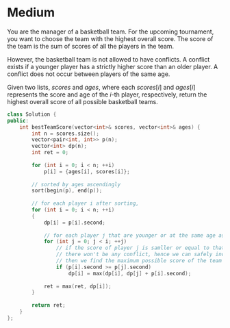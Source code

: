 # Medium

You are the manager of a basketball team. For the upcoming tournament, you want to choose the team with the highest overall score. The score of the team is the sum of scores of all the players in the team.

However, the basketball team is not allowed to have conflicts. A conflict exists if a younger player has a strictly higher score than an older player. A conflict does not occur between players of the same age.

Given two lists, $scores$ and $ages$, where each $scores[i]$ and $ages[i]$ represents the score and age of the $i$-th player, respectively, return the highest overall score of all possible basketball teams.

```cpp
class Solution {
public:
    int bestTeamScore(vector<int>& scores, vector<int>& ages) {
        int n = scores.size();
        vector<pair<int, int>> p(n);
        vector<int> dp(n);
        int ret = 0;
        
        for (int i = 0; i < n; ++i)
            p[i] = {ages[i], scores[i]};
        
        // sorted by ages ascendingly
        sort(begin(p), end(p));
        
        // for each player i after sorting, 
        for (int i = 0; i < n; ++i)
        {
            dp[i] = p[i].second;
            
            // for each player j that are younger or at the same age as player i, 
            for (int j = 0; j < i; ++j)
                // if the score of player j is samller or equal to that of player i, 
                // there won't be any conflict, hence we can safely include player j inside the team with player i.
                // then we find the maximum possible score of the team which player i belongs to.
                if (p[i].second >= p[j].second)
                    dp[i] = max(dp[i], dp[j] + p[i].second);
            
            ret = max(ret, dp[i]);
        }
    
        return ret;
    }
};
```
